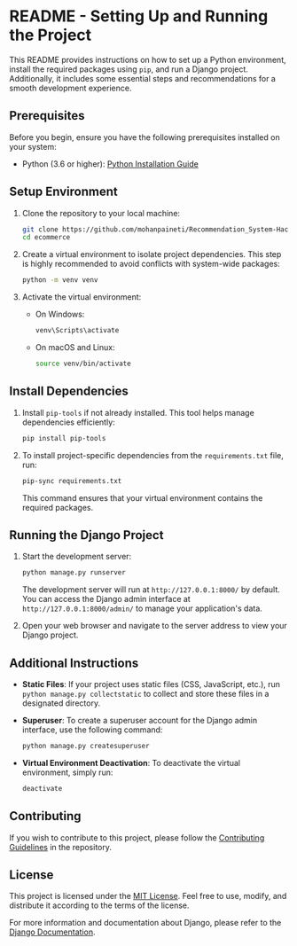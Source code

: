 # README - Setting Up and Running the Project

This README provides instructions on how to set up a Python environment, install the required packages using `pip`, and run a Django project. Additionally, it includes some essential steps and recommendations for a smooth development experience.

## Prerequisites

Before you begin, ensure you have the following prerequisites installed on your system:

- Python (3.6 or higher): [Python Installation Guide](https://www.python.org/downloads/)

## Setup Environment

1. Clone the repository to your local machine:

   ```bash
   git clone https://github.com/mohanpaineti/Recommendation_System-Hackathon.git
   cd ecommerce 
   ```

2. Create a virtual environment to isolate project dependencies. This step is highly recommended to avoid conflicts with system-wide packages:

   ```bash
   python -m venv venv
   ```

3. Activate the virtual environment:

   - On Windows:

     ```bash
     venv\Scripts\activate
     ```

   - On macOS and Linux:

     ```bash
     source venv/bin/activate
     ```

## Install Dependencies

1. Install `pip-tools` if not already installed. This tool helps manage dependencies efficiently:

   ```bash
   pip install pip-tools
   ```

2. To install project-specific dependencies from the `requirements.txt` file, run:

   ```bash
   pip-sync requirements.txt
   ```

   This command ensures that your virtual environment contains the required packages.


## Running the Django Project

1. Start the development server:

   ```bash
   python manage.py runserver
   ```

   The development server will run at `http://127.0.0.1:8000/` by default. You can access the Django admin interface at `http://127.0.0.1:8000/admin/` to manage your application's data.

2. Open your web browser and navigate to the server address to view your Django project.

## Additional Instructions

- **Static Files**: If your project uses static files (CSS, JavaScript, etc.), run `python manage.py collectstatic` to collect and store these files in a designated directory.

- **Superuser**: To create a superuser account for the Django admin interface, use the following command:

  ```bash
  python manage.py createsuperuser
  ```

- **Virtual Environment Deactivation**: To deactivate the virtual environment, simply run:

  ```bash
  deactivate
  ```

## Contributing

If you wish to contribute to this project, please follow the [Contributing Guidelines](CONTRIBUTING.md) in the repository.

## License

This project is licensed under the [MIT License](LICENSE). Feel free to use, modify, and distribute it according to the terms of the license.

For more information and documentation about Django, please refer to the [Django Documentation](https://docs.djangoproject.com/).

